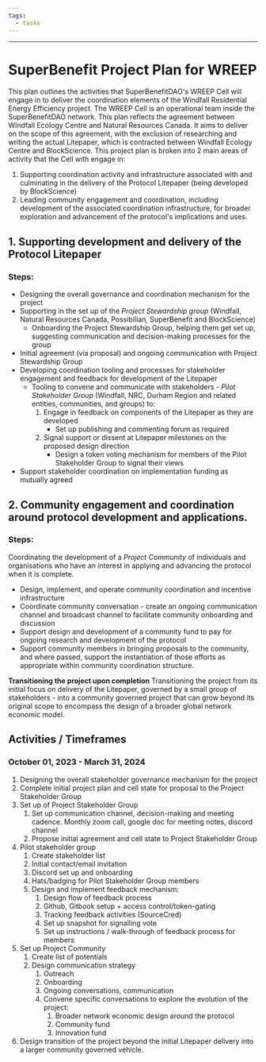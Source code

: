 ```yaml
---
tags:
  - tasks
---
```

--------------------------------------------------------------------
# **SuperBenefit Project Plan for WREEP**

This plan outlines the activities that SuperBenefitDAO's WREEP Cell will engage in to deliver the coordination elements of the Windfall Residential Energy Efficiency project. The WREEP Cell is an operational team inside the SuperBenefitDAO network.
This plan reflects the agreement between Windfall Ecology Centre and Natural Resources Canada. It aims to deliver on the scope of this agreement, with the exclusion of researching and writing the actual Litepaper, which is contracted between Windfall Ecology Centre and BlockScience. 
This project plan is broken into 2 main areas of activity that the Cell with engage in:
1. Supporting coordination activity and infrastructure associated with and culminating in the delivery of the Protocol Litepaper (being developed by BlockScience)
2. Leading community engagement and coordination, including development of the associated coordination infrastructure, for broader exploration and advancement of the protocol's implications and uses.

## **1. Supporting development and delivery of the Protocol Litepaper**
### **Steps:**
- Designing the overall governance and coordination mechanism for the project
- Supporting in the set up of the _Project Stewardship_ _group_ (Windfall, Natural Resources Canada, Possibilian, SuperBenefit and BlockScience)
	- Onboarding the Project Stewardship Group, helping them get set up, suggesting communication and decision-making processes for the group
- Initial agreement (via proposal) and ongoing communication with Project Stewardship Group
- Developing coordination tooling and processes for stakeholder engagement and feedback for development of the Litepaper
	- Tooling to convene and communicate with stakeholders - _Pilot Stakeholder Group_ (Windfall, NRC, Durham Region and related entities, communities, and groups) to:
		1. Engage in feedback on components of the Litepaper as they are developed
			- Set up publishing and commenting forum as required 
		2. Signal support or dissent at Litepaper milestones on the proposed design direction
			- Design a token voting mechanism for members of the Pilot Stakeholder Group to signal their views
- Support stakeholder coordination on implementation funding as mutually agreed

## **2. Community engagement and coordination around protocol development and applications.**
### **Steps:**
Coordinating the development of a _Project Community_ of individuals and organisations who have an interest in applying and advancing the protocol when it is complete.
- Design, implement, and operate community coordination and incentive infrastructure
- Coordinate community conversation - create an ongoing communication channel and broadcast channel to facilitate community onboarding and discussion 
- Support design and development of a community fund to pay for ongoing research and development of the protocol
- Support community members in bringing proposals to the community, and where passed, support the instantiation of those efforts as appropriate within community coordination structure.

**Transitioning the project upon completion**
Transitioning the project from its initial focus on delivery of the Litepaper, governed by a small group of stakeholders - into a community governed project that can grow beyond its original scope to encompass the design of a broader global network economic model.  

## Activities / Timeframes 
### **October 01, 2023 - March 31, 2024**
1. Designing the overall stakeholder governance mechanism for the project 
2. Complete initial project plan and cell state for proposal to the Project Stakeholder Group
3. Set up of Project Stakeholder Group 
	1. Set up communication channel, decision-making and meeting cadence. Monthly zoom call, google doc for meeting notes, discord channel
	2. Propose initial agreement and cell state to Project Stakeholder Group
4. Pilot stakeholder group
	1. Create stakeholder list
	2. Initial contact/email invitation
	3. Discord set up and onboarding
	4. Hats/badging for Pilot Stakeholder Group members 
	5. Design and implement feedback mechanism: 
		1. Design flow of feedback process
		2. Github, Gitbook setup + access control/token-gating
		3. Tracking feedback activities (SourceCred) 
		4. Set up snapshot for signalling vote
		5. Set up instructions / walk-through of feedback process for members
5. Set up Project Community
	1. Create list of potentials
	2. Design communication strategy
		1. Outreach
		2. Onboarding
		3. Ongoing conversations, communication
		4. Convene specific conversations to explore the evolution of the project:
			1. Broader network economic design around the protocol
			2. Community fund
			3. Innovation fund
6. Design transition of the project beyond the initial Litepaper delivery into a larger community governed vehicle.
